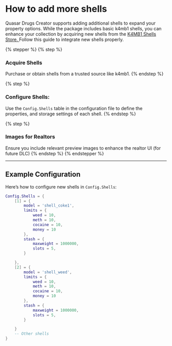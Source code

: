 # How to add more shells

Quasar Drugs Creator supports adding additional shells to expand your property options. While the package includes basic k4mb1 shells, you can enhance your collection by acquiring new shells from the [K4MB1 Shells Store. ](https://www.k4mb1maps.com)Follow this guide to integrate new shells properly.

{% stepper %}
{% step %}
### Acquire Shells

Purchase or obtain shells from a trusted source like k4mb1.
{% endstep %}

{% step %}
### **Configure Shells**:

Use the `Config.Shells` table in the configuration file to define the properties, and storage settings of each shell.
{% endstep %}

{% step %}
### Images for Realtors

Ensure you include relevant preview images to enhance the realtor UI (for future DLC)
{% endstep %}
{% endstepper %}

***

## Example Configuration

Here’s how to configure new shells in `Config.Shells`:

```lua
Config.Shells = {
    [1] = {
        model = 'shell_coke1',
        limits = {
            weed = 10,
            meth = 10,
            cocaine = 10,
            money = 10
        },
        stash = {
            maxweight = 1000000,
            slots = 5,
        }

    },
    [2] = {
        model = 'shell_weed',
        limits = {
            weed = 10,
            meth = 10,
            cocaine = 10,
            money = 10
        },
        stash = {
            maxweight = 1000000,
            slots = 5,
        }

    }
    -- Other shells
}
```

